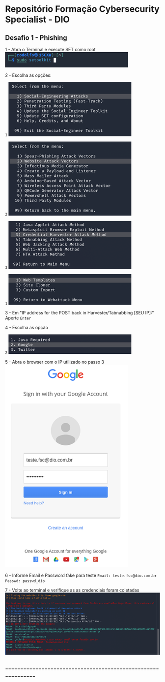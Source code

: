# Repositório Formação Cybersecurity Specialist - DIO

## Desafio 1 - Phishing

1 - Abra o Terminal e execute SET como root
![](/img/01.png)

2 - Escolha as opções:

`1`
![](/img/02.png)

`2`
![](/img/03.png)

`3`
![](/img/04.png)

`1`
![](/img/05.png)

3 - Em "IP address for the POST back in Harvester/Tabnabbing [SEU IP]:" 
Aperte `Enter` 

4 - Escolha as opção

`2`
![](/img/06.png)

5 - Abra o browser com o IP utilizado no passo 3
![](/img/07.png)

6 - Informe Email e Password fake para teste
`Email: teste.fsc@dio.com.br`	
`Passwd: passwd_dio`

7 - Volte ao terminal e verifique as as credenciais foram coletadas
![](/img/08.png)

## -------------------------------------------------------------
